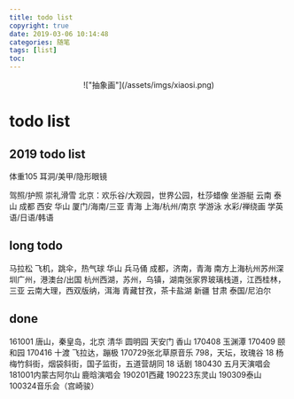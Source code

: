```yaml
---
title: todo list
copyright: true
date: 2019-03-06 10:14:48
categories: 随笔
tags: [list]
toc:
---
```


<center>!["抽象画"](/assets/imgs/xiaosi.png)</center> 

# todo list
## 2019 todo list
体重105
耳洞/美甲/隐形眼镜
<!--more-->
驾照/护照
崇礼滑雪
北京：欢乐谷/大观园，世界公园，杜莎蜡像
坐游艇
云南
泰山
成都 西安 华山
厦门/海南/三亚
青海
上海/杭州/南京
学游泳
水彩/禅绕画
学英语/日语/韩语

## long todo 
马拉松
飞机，跳伞，热气球
华山 兵马俑
成都，济南，青海
南方上海杭州苏州深圳广州，港澳台/出国
杭州西湖，苏州，乌镇，湖南张家界玻璃栈道，江西桂林，三亚
云南大理，西双版纳，洱海
青藏甘孜，茶卡盐湖
新疆
甘肃
泰国/尼泊尔

## done
161001 唐山，秦皇岛，北京
清华 圆明园 天安门 香山
170408 玉渊潭 170409 颐和园
170416 十渡 飞拉达，蹦极
170729张北草原音乐
798，天坛，玫瑰谷
18 杨梅竹斜街，烟袋斜街，国子监街，五道营胡同
18 话剧
180430 五月天演唱会
181001内蒙古阿尔山 鹿晗演唱会
190201西藏
190223东灵山
190309泰山
100324音乐会（宫崎骏）


